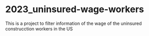 # 2023_uninsured-wage-workers
This is a project to filter information of the wage of the uninsured construcction workers in the US
